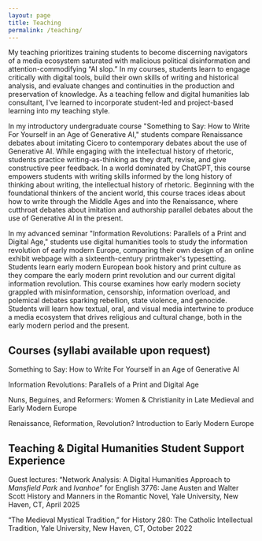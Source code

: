 ```yaml
---
layout: page
title: Teaching
permalink: /teaching/
---
```


My teaching prioritizes training students to become discerning navigators of a media ecosystem saturated with malicious political disinformation and attention-commodifying “AI slop.” In my courses, students learn to engage critically with digital tools, build their own skills of writing and historical analysis, and evaluate changes and continuities in the production and preservation of knowledge. As a teaching fellow and digital humanities lab consultant, I've learned to incorporate student-led and project-based learning into my teaching style.

In my introductory undergraduate course "Something to Say: How to Write For Yourself in an Age of Generative AI," students compare Renaissance debates about imitating Cicero to contemporary debates about the use of Generative AI. While engaging with the intellectual history of rhetoric, students practice writing-as-thinking as they draft, revise, and give constructive peer feedback. In a world dominated by ChatGPT, this course empowers students with writing skills informed by the long history of thinking about writing, the intellectual history of rhetoric. Beginning with the foundational thinkers of the ancient world, this course traces ideas about how to write through the Middle Ages and into the Renaissance, where cutthroat debates about imitation and authorship parallel debates about the use of Generative AI in the present. 

In my advanced seminar "Information Revolutions: Parallels of a Print and Digital Age," students use digital humanities tools to study the information revolution of early modern Europe, comparing their own design of an online exhibit webpage with a sixteenth-century printmaker's typesetting. Students learn early modern European book history and print culture as they compare the early modern print revolution and our current digital information revolution. This course examines how early modern society grappled with misinformation, censorship, information overload, and polemical debates sparking rebellion, state violence, and genocide. Students will learn how textual, oral, and visual media intertwine to produce a media ecosystem that drives religious and cultural change, both in the early modern period and the present. 


## Courses (syllabi available upon request)

Something to Say: How to Write For Yourself in an Age of Generative AI

Information Revolutions: Parallels of a Print and Digital Age

Nuns, Beguines, and Reformers: Women & Christianity in Late Medieval and Early Modern Europe

Renaissance, Reformation, Revolution? Introduction to Early Modern Europe

## Teaching & Digital Humanities Student Support Experience

Guest lectures:
“Network Analysis: A Digital Humanities Approach to _Mansfield Park_ and _Ivanhoe_” for English 3776: Jane Austen and Walter Scott History and Manners in the Romantic Novel, Yale University, New Haven, CT, April 2025

“The Medieval Mystical Tradition,” for History 280: The Catholic Intellectual Tradition, Yale University,
New Haven, CT, October 2022


